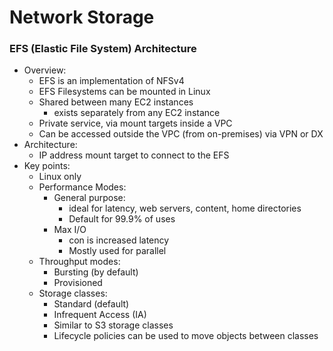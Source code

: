 # Network Storage

### EFS (Elastic File System) Architecture
- Overview:
  - EFS is an implementation of NFSv4
  - EFS Filesystems can be mounted in Linux 
  - Shared between many EC2 instances 
    - exists separately from any EC2 instance 
  - Private service, via mount targets inside a VPC 
  - Can be accessed outside the VPC (from on-premises) via VPN or DX 
- Architecture:
  - IP address mount target to connect to the EFS 
- Key points:
  - Linux only 
  - Performance Modes:
    - General purpose: 
      - ideal for latency, web servers, content, home directories
      - Default for 99.9% of uses
    - Max I/O
      - con is increased latency
      - Mostly used for parallel 
  - Throughput modes: 
    - Bursting (by default) 
    - Provisioned 
  - Storage classes:
    - Standard (default) 
    - Infrequent Access (IA)
    - Similar to S3 storage classes
    - Lifecycle policies can be used to move objects between classes 